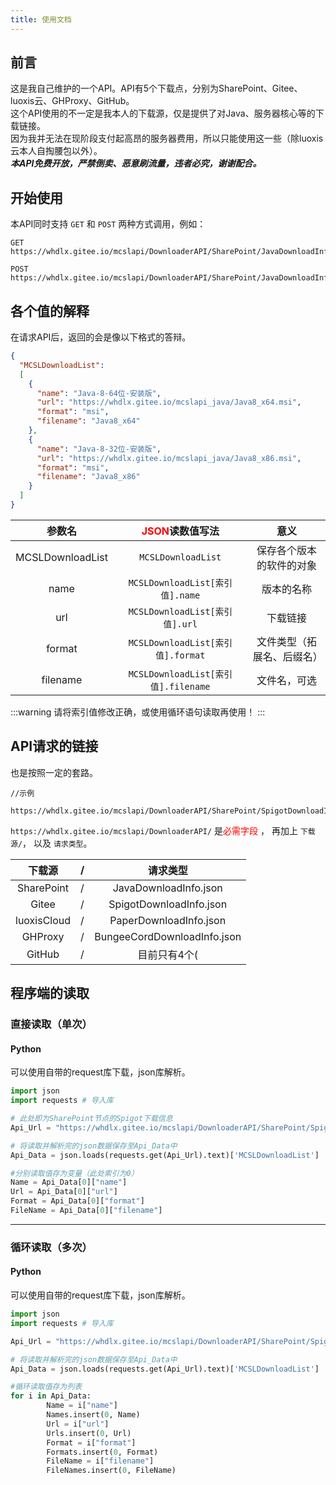 ```yaml
---
title: 使用文档
---
```

## 前言
这是我自己维护的一个API。API有5个下载点，分别为SharePoint、Gitee、luoxis云、GHProxy、GitHub。
<br>这个API使用的不一定是我本人的下载源，仅是提供了对Java、服务器核心等的下载链接。
<br>因为我并无法在现阶段支付起高昂的服务器费用，所以只能使用这一些（除luoxis云本人自掏腰包以外）。
<br>***本API免费开放，严禁倒卖、恶意刷流量，违者必究，谢谢配合。***
## 开始使用
本API同时支持 ```GET``` 和 ```POST``` 两种方式调用，例如：

```http
GET https://whdlx.gitee.io/mcslapi/DownloaderAPI/SharePoint/JavaDownloadInfo.json
```
```http
POST https://whdlx.gitee.io/mcslapi/DownloaderAPI/SharePoint/JavaDownloadInfo.json
```
## 各个值的解释
在请求API后，返回的会是像以下格式的答辩。
```json
{
  "MCSLDownloadList":
  [
    {
      "name": "Java-8-64位-安装版",
      "url": "https://whdlx.gitee.io/mcslapi_java/Java8_x64.msi",
      "format": "msi",
      "filename": "Java8_x64"
    },
    {
      "name": "Java-8-32位-安装版",
      "url": "https://whdlx.gitee.io/mcslapi_java/Java8_x86.msi",
      "format": "msi",
      "filename": "Java8_x86"
    }
  ]
}
```
|       参数名        |  <font color="red">JSON</font>读数值写法  |      意义       |
|:----------------:|:------------------------------------:|:-------------:|
| MCSLDownloadList |        ```MCSLDownloadList```        | 保存各个版本的软件的对象  |
|       name       |   ```MCSLDownloadList[索引值].name```   |     版本的名称     |
|       url        |   ```MCSLDownloadList[索引值].url```    |     下载链接      |
|      format      |  ```MCSLDownloadList[索引值].format```  | 文件类型（拓展名、后缀名） |
|     filename     | ```MCSLDownloadList[索引值].filename``` |    文件名，可选     |
:::warning
请将索引值修改正确，或使用循环语句读取再使用！
:::
## API请求的链接
也是按照一定的套路。
```http
//示例

https://whdlx.gitee.io/mcslapi/DownloaderAPI/SharePoint/SpigotDownloadInfo.json
```
 ```https://whdlx.gitee.io/mcslapi/DownloaderAPI/``` 是<font color="red">必需字段</font> ， 再加上 ```下载源/```， 以及 ```请求类型```。

|     下载源     | /   |            请求类型             |
|:-----------:|-----|:---------------------------:|
| SharePoint  | /   |    JavaDownloadInfo.json    |
|    Gitee    | /   |   SpigotDownloadInfo.json   |
| luoxisCloud | /   |   PaperDownloadInfo.json    |
|   GHProxy   | /   | BungeeCordDownloadInfo.json |
|   GitHub    | /   |           目前只有4个(           |

## 程序端的读取
### 直接读取（单次）
#### Python
可以使用自带的request库下载，json库解析。
```python
import json
import requests # 导入库

# 此处即为SharePoint节点的Spigot下载信息
Api_Url = "https://whdlx.gitee.io/mcslapi/DownloaderAPI/SharePoint/SpigotDownloadInfo.json"

# 将读取并解析完的json数据保存至Api_Data中
Api_Data = json.loads(requests.get(Api_Url).text)['MCSLDownloadList']

#分别读取值存为变量（此处索引为0）
Name = Api_Data[0]["name"]
Url = Api_Data[0]["url"]
Format = Api_Data[0]["format"]
FileName = Api_Data[0]["filename"]
```
---
### 循环读取（多次）
#### Python
可以使用自带的request库下载，json库解析。
```python
import json
import requests # 导入库

Api_Url = "https://whdlx.gitee.io/mcslapi/DownloaderAPI/SharePoint/SpigotDownloadInfo.json"

# 将读取并解析完的json数据保存至Api_Data中
Api_Data = json.loads(requests.get(Api_Url).text)['MCSLDownloadList']

#循环读取值存为列表
for i in Api_Data:
        Name = i["name"]
        Names.insert(0, Name)
        Url = i["url"]
        Urls.insert(0, Url)
        Format = i["format"]
        Formats.insert(0, Format)
        FileName = i["filename"]
        FileNames.insert(0, FileName)
```